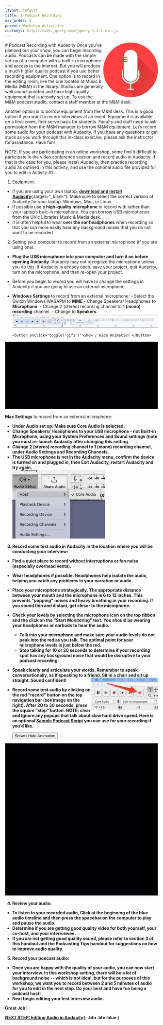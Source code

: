 ```yaml
---
layout: default
title: 1-Podcast Recording
nav_order: 3
parent: Workshop Activities
customjs: http://code.jquery.com/jquery-1.4.2.min.js
---
```

<img src="images/podcast-recording-01.png" style="float:right;width:180px;" alt="podcasting icon">
# Podcast Recording with Audacity
Once you’ve planned out your show, you can begin recording audio. Podcasts can be made with the simple set-up of a computer with a built-in microphone and access to the internet. But you will produce a much higher quality podcast if you use better recording equipment. One option is to record in the editing room, like the one located at Music & Media (M&M) in the library. Studios are generally well sound-proofed and have high-quality equipment that is already set up. To use the M&M podcast studio, contact a staff member at the M&M desk.<br>

Another option is to borrow equipment from the M&M desk. This is a good option if you want to record interviews at an event. Equipment is available on a first-come, first-serve basis for students. Faculty and staff need to ask permission from the M&M manager to borrow M&M equipment. Let’s record some audio for your podcast with Audacity. If you have any questions or get stuck as you work through this in-class exercise, please ask the instructor for assistance.  Have fun!<br>

NOTE: If you are participating in an online workshop, some find it difficult to participate in the video conference session and record audio in Audacity. If that is the case for you, please install Audacity, then practice recording audio as outlined in this activity, and use the optional audio file provided for you to edit in Activity #2. 

1. Equipment:
- If you are using your own laptop, [**download and install Audacity**](https://www.audacityteam.org/download/){:target="_blank"}. Make sure to select the correct version of Audacity for your laptop. Windows, Mac, or Linux.
- If possible use a **high-quality microphone** to record with rather than your laptop’s built-in microphone. You can borrow USB microphones from the UVic Libraries Music & Media desk. 
- It is often helpful to wear **over the ear headphones** when recording so that you can more easily hear any background noises that you do not want to be recorded.

2. Setting your computer to record from an external microphone (if you are using one):
- **Plug the USB microphone into your computer and turn it on before opening Audacity**. Audacity may not recognize the microphone unless you do this. If Audacity is already open, save your project, quit Audacity, turn on the microphone, and then re-open your project. 
- Before you begin to record you will have to change the settings in Audacity if you are going to use an external microphone. 
- **Windows Settings** to record from an external microphone:
      - Select the Switch Windows WASAPM to **MME** 
      - Change Speakers/ Headphones to **Microphone**. 
      - Change 2 (stereo) recording channel to **1 (mono) recording** channel.
      - Change to **Speakers**.
  <img src="images/audacity-new-01.png">
  
      <button onclick="toggle('gif1')">Show / Hide Animation </button>
<div id="gif1">
      <img src="images/audacity-new-1.gif">
      </div>
      
 **Mac Settings** to record from an external microphone:<b>
-  Under Audio set up: Make sure **Core Audio** is selected.
-  Change Speakers/ Headphones to your **USB microphone** - not Built-in Microphone, using your System Preferences and Sound settings (note you must re-launch Audacity after changing this setting.
-   Change 2 (stereo) recording channel to **1 (mono) recording** channel, under Audio Settings and Recording Channels.
-   The USB microphone is not in the Audacity menu, confirm the device is turned on and plugged in, then Exit Audacity, restart Audacity and try again.<br>
![Image of Mac Settings](images/audacity-new-2.png)

3. Record some test audio in Audacity in the location where you will be conducting your interview:
- **Find a quiet place** to record without interruptions or fan noise (especially overhead vents).
- **Wear headphones** if possible. Headphones help isolate the audio, helping you catch any problems in your narration or audio.
- **Place your microphone strategically**. The appropriate distance between your mouth and the microphone is 6 to 12 inches. This prevents "popping" noises and heavy breathing in your recording. If you sound thin and distant, get closer to the microphone.
- **Check your levels** by selecting the microphone icon on the top ribbon and the click on the “**Start Monitoring**” text. You should be wearing your headphones or earbuds to hear the audio.
     - Talk into your microphone and make sure your audio levels do not peak into the red as you talk. The optimal point for your microphone levels is just below the red. 
     - Stop talking for 10 or 20 seconds to determine if your recording spot has any background noise that would be disruptive to your podcast recording.
- **Speak clearly and articulate your words**. Remember to speak conversationally, as if speaking to a friend. Sit in a chair and sit up straight. Sound confident!
  <img src="images/podcast-recording-04.png" style="float:right;width:220px;" alt="record button">
- **Record some test audio** by clicking on the red “**record**” button on the top navigation bar (see image on the right). After 20 to 30 seconds, press the square “**stop**” button. NOTE: clear and Ignore any popups that talk about slow hard drive speed. Here is an optional [Sample Podcast Script](sample-podcast-script.html) you can use for your recording if you’d like.

     <button onclick="toggle('gif2')">Show / Hide Animation </button>
<div id="gif2">
      <img src="images/podcast-recording-05.gif">
      </div>

4. Review your audio:
- To listen to your recorded audio, **Click at the beginning** of the blue audio timeline and then press the **spacebar** on the computer to play and pause the audio.
- Determine if you are getting good quality video for both yourself, your co-host, and your interviewee. 
- If you are not getting good quality sound, please refer to **section 3 of this handout** and the **Podcasting Tips** handout for suggestions on how to improve audio quality.

5. Record your podcast audio:
- Once you are happy with the quality of your audio, you can now start your interview. In this workshop setting, there will be a lot of background noise -- which is not ideal, but for the purposes of this workshop, we want you to record between 2 and 5 minutes of audio for you to edit in the next step. Do your best and have fun being a podcast host!
- Next begin editing your test interview audio.

Great Job!

<script>  

    function toggle(input) {
        var x = document.getElementById(input);
        if (x.style.display === "none") {
            x.style.display = "block";
        } else {
            x.style.display = "none";
        }
    }
</script>

[NEXT STEP: Editing Audio in Audacity](editing-audio.html){: .btn .btn-blue }
